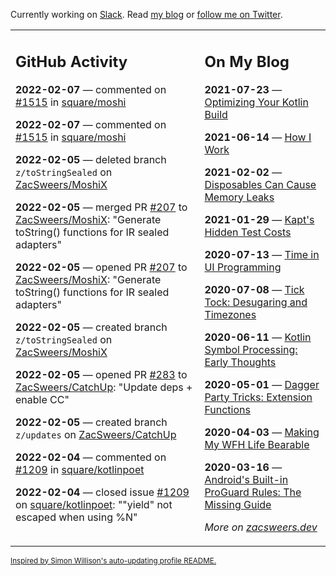 Currently working on [Slack](https://slack.com/). Read [my blog](https://zacsweers.dev/) or [follow me on Twitter](https://twitter.com/ZacSweers).

<table><tr><td valign="top" width="60%">

## GitHub Activity
<!-- githubActivity starts -->
**2022-02-07** — commented on [#1515](https://github.com/square/moshi/issues/1515#issuecomment-1031868605) in [square/moshi](https://github.com/square/moshi)

**2022-02-07** — commented on [#1515](https://github.com/square/moshi/issues/1515#issuecomment-1031621493) in [square/moshi](https://github.com/square/moshi)

**2022-02-05** — deleted branch `z/toStringSealed` on [ZacSweers/MoshiX](https://github.com/ZacSweers/MoshiX)

**2022-02-05** — merged PR [#207](https://github.com/ZacSweers/MoshiX/pull/207) to [ZacSweers/MoshiX](https://github.com/ZacSweers/MoshiX): "Generate toString() functions for IR sealed adapters"

**2022-02-05** — opened PR [#207](https://github.com/ZacSweers/MoshiX/pull/207) to [ZacSweers/MoshiX](https://github.com/ZacSweers/MoshiX): "Generate toString() functions for IR sealed adapters"

**2022-02-05** — created branch `z/toStringSealed` on [ZacSweers/MoshiX](https://github.com/ZacSweers/MoshiX)

**2022-02-05** — opened PR [#283](https://github.com/ZacSweers/CatchUp/pull/283) to [ZacSweers/CatchUp](https://github.com/ZacSweers/CatchUp): "Update deps + enable CC"

**2022-02-05** — created branch `z/updates` on [ZacSweers/CatchUp](https://github.com/ZacSweers/CatchUp)

**2022-02-04** — commented on [#1209](https://github.com/square/kotlinpoet/issues/1209#issuecomment-1029700780) in [square/kotlinpoet](https://github.com/square/kotlinpoet)

**2022-02-04** — closed issue [#1209](https://github.com/square/kotlinpoet/issues/1209) on [square/kotlinpoet](https://github.com/square/kotlinpoet): ""yield" not escaped when using %N"
<!-- githubActivity ends -->
</td><td valign="top" width="40%">

## On My Blog
<!-- blog starts -->
**2021-07-23** — [Optimizing Your Kotlin Build](https://www.zacsweers.dev/optimizing-your-kotlin-build/)

**2021-06-14** — [How I Work](https://www.zacsweers.dev/how-i-work/)

**2021-02-02** — [Disposables Can Cause Memory Leaks](https://www.zacsweers.dev/disposables-can-cause-memory-leaks/)

**2021-01-29** — [Kapt's Hidden Test Costs](https://www.zacsweers.dev/kapts-hidden-test-costs/)

**2020-07-13** — [Time in UI Programming](https://www.zacsweers.dev/time-in-ui/)

**2020-07-08** — [Tick Tock: Desugaring and Timezones](https://www.zacsweers.dev/ticktock-desugaring-timezones/)

**2020-06-11** — [Kotlin Symbol Processing: Early Thoughts](https://www.zacsweers.dev/kotlin-symbol-processor-early-thoughts/)

**2020-05-01** — [Dagger Party Tricks: Extension Functions](https://www.zacsweers.dev/dagger-party-tricks-extension-functions/)

**2020-04-03** — [Making My WFH Life Bearable](https://www.zacsweers.dev/making-wfh-life-bearable/)

**2020-03-16** — [Android's Built-in ProGuard Rules: The Missing Guide](https://www.zacsweers.dev/android-proguard-rules/)
<!-- blog ends -->
_More on [zacsweers.dev](https://zacsweers.dev/)_
</td></tr></table>

<sub><a href="https://simonwillison.net/2020/Jul/10/self-updating-profile-readme/">Inspired by Simon Willison's auto-updating profile README.</a></sub>